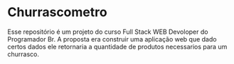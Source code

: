 # Churrascometro
Esse repositório é um projeto do curso Full Stack WEB Devoloper do Programador Br. A proposta era construir uma aplicação web que dado certos dados ele retornaria a quantidade de produtos necessarios para um churrasco. 
